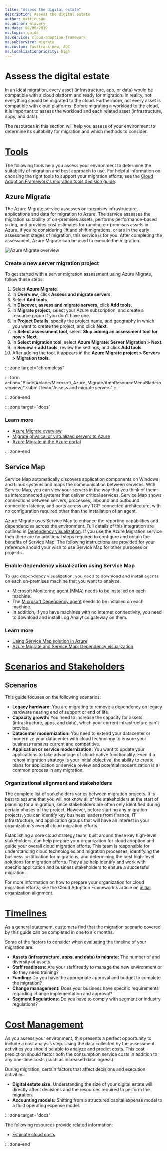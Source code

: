 ```yaml
---
title: "Assess the digital estate"
description: Assess the digital estate
author: matticusau
ms.author: mlavery
ms.date: 08/08/2019
ms.topic: guide
ms.service: cloud-adoption-framework
ms.subservice: migrate
ms.custom: fasttrack-new, AQC
ms.localizationpriority: high
---
```


# Assess the digital estate

In an ideal migration, every asset (infrastructure, app, or data) would be compatible with a cloud platform and ready for migration. In reality, not everything should be migrated to the cloud. Furthermore, not every asset is compatible with cloud platforms. Before migrating a workload to the cloud, it is important to assess the workload and each related asset (infrastructure, apps, and data).

The resources in this section will help you assess of your environment to determine its suitability for migration and which methods to consider.

<!-- markdownlint-disable MD025 -->

# [Tools](#tab/Tools)

The following tools help you assess your environment to determine the suitability of migration and best approach to use. For helpful information on choosing the right tools to support your migration efforts, see the [Cloud Adoption Framework's migration tools decision guide](../../decision-guides/migrate-decision-guide/index.md).

## Azure Migrate

The Azure Migrate service assesses on-premises infrastructure, applications and data for migration to Azure. The service assesses the migration suitability of on-premises assets, performs performance-based sizing, and provides cost estimates for running on-premises assets in Azure. If you're considering lift and shift migrations, or are in the early assessment stages of migration, this service is for you. After completing the assessment, Azure Migrate can be used to execute the migration.

![Azure Migrate overview](./media/assess/azuremigrate-overview-1.png)

### Create a new server migration project

To get started with a server migration assessment using Azure Migrate, follow these steps:

1. Select **Azure Migrate**.
1. In **Overview**, click **Assess and migrate servers**.
1. Select **Add tools**.
1. In **Discover, assess and migrate servers**, click **Add tools**.
1. In **Migrate project**, select your Azure subscription, and create a resource group if you don't have one.
1. In **Project Details**, specify the project name, and geography in which you want to create the project, and click **Next**.
1. In **Select assessment tool**, select **Skip adding an assessment tool for now > Next**.
1. In **Select migration tool**, select **Azure Migrate: Server Migration > Next**.
1. In **Review + add tools**, review the settings, and click **Add tools**
1. After adding the tool, it appears in the **Azure Migrate project > Servers > Migration tools**.

::: zone target="chromeless"

::: form action="Blade[#blade/Microsoft_Azure_Migrate/AmhResourceMenuBlade/overview]" submitText="Assess and migrate servers" :::

::: zone-end

::: zone target="docs"

### Learn more

- [Azure Migrate overview](https://docs.microsoft.com/azure/migrate/migrate-services-overview)
- [Migrate physical or virtualized servers to Azure](https://docs.microsoft.com/azure/migrate/tutorial-migrate-physical-virtual-machines)
- [Azure Migrate in the Azure portal](https://portal.azure.com/#blade/Microsoft_Azure_Migrate/AmhResourceMenuBlade/overview)

::: zone-end

## Service Map

Service Map automatically discovers application components on Windows and Linux systems and maps the communication between services. With Service Map, you can view your servers in the way that you think of them: as interconnected systems that deliver critical services. Service Map shows connections between servers, processes, inbound and outbound connection latency, and ports across any TCP-connected architecture, with no configuration required other than the installation of an agent.

Azure Migrate uses Service Map to enhance the reporting capabilities and dependencies across the environment. Full details of this integration are outlined in [Dependency visualization](https://docs.microsoft.com/azure/migrate/concepts-dependency-visualization). If you use the Azure Migration service then there are no additional steps required to configure and obtain the benefits of Service Map. The following instructions are provided for your reference should your wish to use Service Map for other purposes or projects.

### Enable dependency visualization using Service Map

To use dependency visualization, you need to download and install agents on each on-premises machine that you want to analyze.

- [Microsoft Monitoring agent (MMA)](https://docs.microsoft.com/azure/log-analytics/log-analytics-agent-windows) needs to be installed on each machine.
- The [Microsoft Dependency agent](https://docs.microsoft.com/azure/azure-monitor/insights/vminsights-enable-hybrid-cloud#install-the-dependency-agent-on-windows) needs to be installed on each machine.
- In addition, if you have machines with no internet connectivity, you need to download and install Log Analytics gateway on them.

<!-- markdownlint-disable MD024 -->

### Learn more

- [Using Service Map solution in Azure](https://docs.microsoft.com/azure/azure-monitor/insights/service-map)
- [Azure Migrate and Service Map: Dependency visualization](https://docs.microsoft.com/azure/migrate/concepts-dependency-visualization)

# [Scenarios and Stakeholders](#tab/Scenarios)

## Scenarios

This guide focuses on the following scenarios:

- **Legacy hardware:** You are migrating to remove a dependency on legacy hardware nearing end of support or end of life.
- **Capacity growth:** You need to increase the capacity for assets (infrastructure, apps, and data), which your current infrastructure can't provide.
- **Datacenter modernization:** You need to extend your datacenter or modernize your datacenter with cloud technology to ensure your business remains current and competitive.
- **Application or service modernization:** You want to update your applications to take advantage of cloud-native functionality. Even if a rehost migration strategy is your initial objective, the ability to create plans for application or service review and potential modernization is a common process in any migration.

### Organizational alignment and stakeholders

The complete list of stakeholders varies between migration projects. It is best to assume that you will not know all of the stakeholders at the start of planning for a migration, since stakeholders are often only identified during certain phases of the project. However, before starting any migration projects, you can identify key business leaders from finance, IT infrastructure, and application groups that will have an interest in your organization's overall cloud migration efforts.

Establishing a core cloud strategy team, built around these key high-level stakeholders, can help prepare your organization for cloud adoption and guide your overall cloud migration efforts. This team is responsible for understanding cloud technologies and migration processes, identifying the business justification for migrations, and determining the best high-level solutions for migration efforts. They also help identify and work with specific application and business stakeholders to ensure a successful migration.

For more information on how to prepare your organization for cloud migration efforts, see the Cloud Adoption Framework's article on [initial organization alignment](../../plan/initial-org-alignment.md).

# [Timelines](#tab/Timelines)

As a general statement, customers find that the migration scenario covered by this guide can be completed in one to six months.

Some of the factors to consider when evaluating the timeline of your migration are:

- **Assets (infrastructure, apps, and data) to migrate:** The number of and diversity of assets.
- **Staff readiness:** Are your staff ready to manage the new environment or do they need training?
- **Funding:** Do you have the appropriate approval and budget to complete the migration?
- **Change management:** Does your business have specific requirements regarding change implementation and approval?
- **Segment Regulations:** Do you have to comply with segment or industry regulations?

# [Cost Management](#tab/ManageCost)

As you assess your environment, this presents a perfect opportunity to include a cost analysis step. Using the data collected by the assessment activities you should be able to analyze and predict costs. This cost prediction should factor both the consumption service costs in addition to any one-time costs (such as increased data ingress).

During migration, certain factors that affect decisions and execution activities:

- **Digital estate size:** Understanding the size of your digital estate will directly affect decisions and the resources required to perform the migration.
- **Accounting models:** Shifting from a structured capital expense model to a fluid operating expense model.

::: zone target="docs"

The following resources provide related information:

- [Estimate cloud costs](../migration-considerations/assess/estimate.md)

::: zone-end
